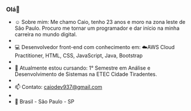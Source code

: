 ### Olá👋


- ☺️ Sobre mim: Me chamo Caio, tenho 23 anos e moro na zona leste de São Paulo. Procuro me tornar um programador e dar início na minha carreira no mundo digital.
- 
- :computer: Desenvolvedor front-end com conhecimento em: ☁️AWS Cloud Practitioner, HTML, CSS, JavaScript, Java, Bootstrap
- 
- 🧠 Atualmente estou cursando: 1° Semestre em Análise e Desenvolvimento de Sistemas na ETEC Cidade Tiradentes.
- 
- 📫 Contato: caiodev937@gmail.com
- 
- 📌 Brasil - São Paulo - SP
